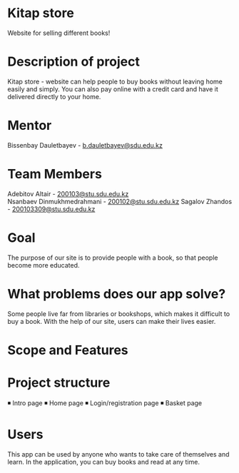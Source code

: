 # Kitap store
Website for selling different books!

# Description of project
Kitap store - website can help people to buy books without leaving home easily and simply.
You can also pay online with 
a credit card and have it delivered directly to your home.

# Mentor 
Bissenbay Dauletbayev - b.dauletbayev@sdu.edu.kz

# Team Members
Adebitov Altair - 200103@stu.sdu.edu.kz		
Nsanbaev Dinmukhmedrahmani - 200102@stu.sdu.edu.kz
Sagalov Zhandos - 200103309@stu.sdu.edu.kz

# Goal
The purpose of our site is to provide people with a book, so that people become more educated.

# What problems does our app solve?
Some people live far from libraries or bookshops, which makes it difficult to buy a book. With the help 
of our site, users can make their lives easier.

# Scope and Features

# Project structure
◾ Intro page
◾ Home page
◾ Login/registration page
◾ Basket page

# Users
This app can be used by anyone who wants to take care of themselves and learn. 
In the application, you can buy books and read at any time.
